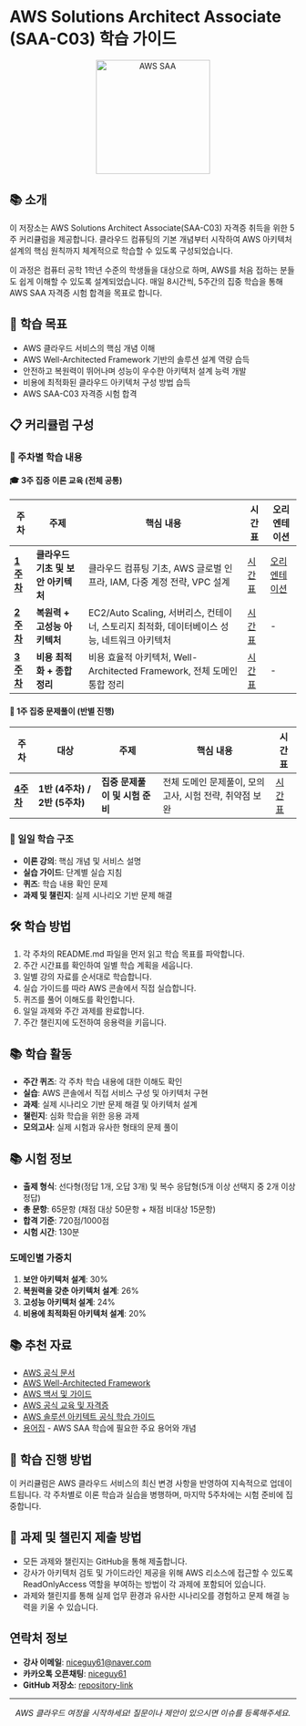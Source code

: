 # AWS Solutions Architect Associate (SAA-C03) 학습 가이드

<p align="center">
  <img src="https://d1.awsstatic.com/training-and-certification/certification-badges/AWS-Certified-Solutions-Architect-Associate_badge.3419559c682629072f1eb968d59dea0741772c0f.png" alt="AWS SAA" width="200"/>
</p>

## 📚 소개

이 저장소는 AWS Solutions Architect Associate(SAA-C03) 자격증 취득을 위한 5주 커리큘럼을 제공합니다. 클라우드 컴퓨팅의 기본 개념부터 시작하여 AWS 아키텍처 설계의 핵심 원칙까지 체계적으로 학습할 수 있도록 구성되었습니다.

이 과정은 컴퓨터 공학 1학년 수준의 학생들을 대상으로 하며, AWS를 처음 접하는 분들도 쉽게 이해할 수 있도록 설계되었습니다. 매일 8시간씩, 5주간의 집중 학습을 통해 AWS SAA 자격증 시험 합격을 목표로 합니다.

## 🎯 학습 목표

- AWS 클라우드 서비스의 핵심 개념 이해
- AWS Well-Architected Framework 기반의 솔루션 설계 역량 습득
- 안전하고 복원력이 뛰어나며 성능이 우수한 아키텍처 설계 능력 개발
- 비용에 최적화된 클라우드 아키텍처 구성 방법 습득
- AWS SAA-C03 자격증 시험 합격

## 📋 커리큘럼 구성

### 📅 주차별 학습 내용

#### 🎓 3주 집중 이론 교육 (전체 공통)

| 주차 | 주제 | 핵심 내용 | 시간표 | 오리엔테이션 |
|------|------|---------|--------|-------------|
| **[1주차](curriculum/week1/README.md)** | **클라우드 기초 및 보안 아키텍처** | 클라우드 컴퓨팅 기초, AWS 글로벌 인프라, IAM, 다중 계정 전략, VPC 설계 | [시간표](curriculum/week1/timetable.md) | [오리엔테이션](curriculum/week1/day1/orientation.md) |
| **[2주차](curriculum/week2/README.md)** | **복원력 + 고성능 아키텍처** | EC2/Auto Scaling, 서버리스, 컨테이너, 스토리지 최적화, 데이터베이스 성능, 네트워크 아키텍처 | [시간표](curriculum/week2/timetable.md) | - |
| **[3주차](curriculum/week3/README.md)** | **비용 최적화 + 종합 정리** | 비용 효율적 아키텍처, Well-Architected Framework, 전체 도메인 통합 정리 | [시간표](curriculum/week3/timetable.md) | - |

#### 📝 1주 집중 문제풀이 (반별 진행)

| 주차 | 대상 | 주제 | 핵심 내용 | 시간표 |
|------|------|------|---------|--------|
| **[4주차](curriculum/week4/README.md)** | **1반 (4주차) / 2반 (5주차)** | **집중 문제풀이 및 시험 준비** | 전체 도메인 문제풀이, 모의고사, 시험 전략, 취약점 보완 | [시간표](curriculum/week4/timetable.md) |

### 📝 일일 학습 구조

- **이론 강의**: 핵심 개념 및 서비스 설명
- **실습 가이드**: 단계별 실습 지침
- **퀴즈**: 학습 내용 확인 문제
- **과제 및 챌린지**: 실제 시나리오 기반 문제 해결

## 🛠️ 학습 방법

1. 각 주차의 README.md 파일을 먼저 읽고 학습 목표를 파악합니다.
2. 주간 시간표를 확인하여 일별 학습 계획을 세웁니다.
3. 일별 강의 자료를 순서대로 학습합니다.
4. 실습 가이드를 따라 AWS 콘솔에서 직접 실습합니다.
5. 퀴즈를 풀어 이해도를 확인합니다.
6. 일일 과제와 주간 과제를 완료합니다.
7. 주간 챌린지에 도전하여 응용력을 키웁니다.

## 📚 학습 활동

- **주간 퀴즈**: 각 주차 학습 내용에 대한 이해도 확인
- **실습**: AWS 콘솔에서 직접 서비스 구성 및 아키텍처 구현
- **과제**: 실제 시나리오 기반 문제 해결 및 아키텍처 설계
- **챌린지**: 심화 학습을 위한 응용 과제
- **모의고사**: 실제 시험과 유사한 형태의 문제 풀이

## 📚 시험 정보

- **출제 형식**: 선다형(정답 1개, 오답 3개) 및 복수 응답형(5개 이상 선택지 중 2개 이상 정답)
- **총 문항**: 65문항 (채점 대상 50문항 + 채점 비대상 15문항)
- **합격 기준**: 720점/1000점
- **시험 시간**: 130분

### 도메인별 가중치
1. **보안 아키텍처 설계**: 30%
2. **복원력을 갖춘 아키텍처 설계**: 26%
3. **고성능 아키텍처 설계**: 24%
4. **비용에 최적화된 아키텍처 설계**: 20%

## 📚 추천 자료

- [AWS 공식 문서](https://docs.aws.amazon.com/)
- [AWS Well-Architected Framework](https://aws.amazon.com/architecture/well-architected/)
- [AWS 백서 및 가이드](https://aws.amazon.com/whitepapers/)
- [AWS 공식 교육 및 자격증](https://aws.amazon.com/training/)
- [AWS 솔루션 아키텍트 공식 학습 가이드](https://aws.amazon.com/certification/certified-solutions-architect-associate/)
- [용어집](glossary.md) - AWS SAA 학습에 필요한 주요 용어와 개념

## 🔄 학습 진행 방법

이 커리큘럼은 AWS 클라우드 서비스의 최신 변경 사항을 반영하여 지속적으로 업데이트됩니다. 각 주차별로 이론 학습과 실습을 병행하며, 마지막 5주차에는 시험 준비에 집중합니다.

## 📝 과제 및 챌린지 제출 방법

- 모든 과제와 챌린지는 GitHub을 통해 제출합니다.
- 강사가 아키텍처 검토 및 가이드라인 제공을 위해 AWS 리소스에 접근할 수 있도록 ReadOnlyAccess 역할을 부여하는 방법이 각 과제에 포함되어 있습니다.
- 과제와 챌린지를 통해 실제 업무 환경과 유사한 시나리오를 경험하고 문제 해결 능력을 키울 수 있습니다.

## 연락처 정보
- **강사 이메일**: niceguy61@naver.com
- **카카오톡 오픈채팅**: [niceguy61](https://open.kakao.com/me/niceguy61)
- **GitHub 저장소**: [repository-link](https://github.com/niceguy61)

---

<p align="center">
  <i>AWS 클라우드 여정을 시작하세요! 질문이나 제안이 있으시면 이슈를 등록해주세요.</i>
</p>